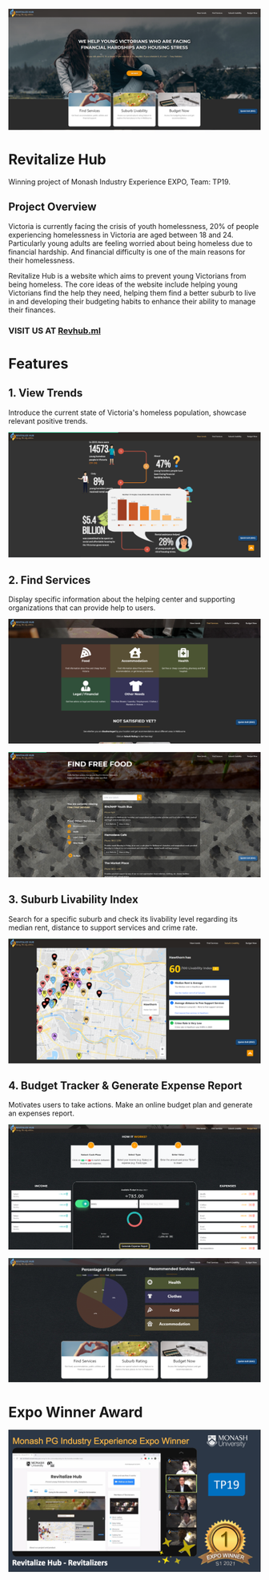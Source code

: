 [![landingPage](/gitResources/landingPage.png "RevHub Landing")](https://revhub.ml)

# Revitalize Hub
Winning project of Monash Industry Experience EXPO, Team: TP19. 

## Project Overview				
Victoria is currently facing the crisis of youth homelessness, 20% of people experiencing homelessness in Victoria are aged between 18 and 24. Particularly young adults are feeling worried about being homeless due to financial hardship. And financial difficulty is one of the main reasons for their homelessness.

Revitalize Hub is a website which aims to prevent young Victorians from being homeless. The core ideas of the website include helping young Victorians find the help they need, helping them find a better suburb to live in and developing their budgeting habits to enhance their ability to manage their finances.

### VISIT US AT [Revhub.ml](https://revhub.ml)

# Features

## 1. View Trends
Introduce the current state of Victoria's homeless population, showcase relevant positive trends.

![viewTrends](/gitResources/viewTrends.png "View Trends")

## 2. Find Services
Display specific information about the helping center and supporting organizations that can provide help to users. 

![allServices](/gitResources/allServices.png "All Services")

![findServices](/gitResources/findServices.png "Find Services")

## 3. Suburb Livability Index
Search for a specific suburb and check its livability level regarding its median rent, distance to support services and crime rate.

![suburbLivability](/gitResources/suburbLivability.png "Suburb Livability Index")

## 4. Budget Tracker & Generate Expense Report
Motivates users to take actions. Make an online budget plan and generate an expenses report.

![budgetTracker](/gitResources/budgetTracker.png "Budget Tracker")

![expenseReport](/gitResources/expenseReport.png "Generate Expense Report")


# Expo Winner Award
![expo](/gitResources/expo.png "Expo Award")



